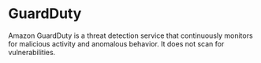 # GuardDuty

Amazon GuardDuty is a threat detection service that continuously monitors for malicious activity and anomalous behavior. It does not scan for vulnerabilities.
